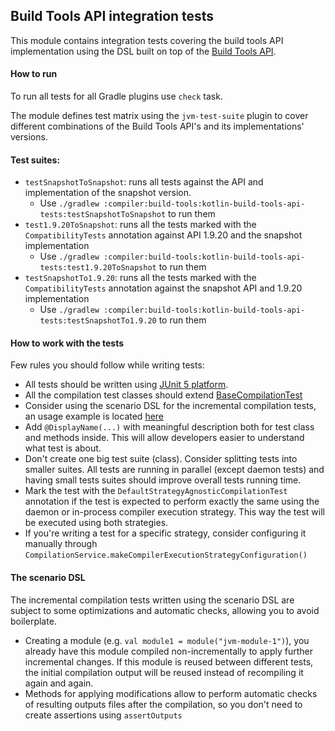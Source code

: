 ## Build Tools API integration tests

This module contains integration tests covering the build tools API implementation using the DSL 
built on top of the [Build Tools API](../kotlin-build-tools-api/README.md).

#### How to run

To run all tests for all Gradle plugins use `check` task.

The module defines test matrix using the `jvm-test-suite` plugin to cover different combinations of 
the Build Tools API's and its implementations' versions.

#### Test suites:
* `testSnapshotToSnapshot`: runs all tests against the API and implementation of the snapshot version. 
  * Use `./gradlew :compiler:build-tools:kotlin-build-tools-api-tests:testSnapshotToSnapshot` to run them
* `test1.9.20ToSnapshot`: runs all the tests marked with the `CompatibilityTests` annotation against API 1.9.20 and the snapshot implementation
  * Use `./gradlew :compiler:build-tools:kotlin-build-tools-api-tests:test1.9.20ToSnapshot` to run them
* `testSnapshotTo1.9.20`: runs all the tests marked with the `CompatibilityTests` annotation against the snapshot API and 1.9.20 implementation
    * Use `./gradlew :compiler:build-tools:kotlin-build-tools-api-tests:testSnapshotTo1.9.20` to run them

#### How to work with the tests

Few rules you should follow while writing tests:
- All tests should be written using [JUnit 5 platform](https://junit.org/junit5/docs/current/user-guide/#overview).
- All the compilation test classes should extend [BaseCompilationTest](./src/testCommon/kotlin/compilation/model/BaseCompilationTest.kt)
- Consider using the scenario DSL for the incremental compilation tests, an usage example is located [here](src/testExample/kotlin/ExampleIncrementalScenarioTest.kt)
- Add `@DisplayName(...)` with meaningful description both for test class and methods inside. This will allow developers easier
  to understand what test is about.
- Don't create one big test suite (class). Consider splitting tests into smaller suites. All tests are running in parallel (except daemon tests)
  and having small tests suites should improve overall tests running time.
- Mark the test with the `DefaultStrategyAgnosticCompilationTest` annotation if the test is expected to perform exactly 
  the same using the daemon or in-process compiler execution strategy. This way the test will be executed using both strategies.
- If you're writing a test for a specific strategy, consider configuring it manually through `CompilationService.makeCompilerExecutionStrategyConfiguration()` 

#### The scenario DSL

The incremental compilation tests written using the scenario DSL are subject to some optimizations and automatic checks, allowing you to avoid boilerplate.

* Creating a module (e.g. `val module1 = module("jvm-module-1")`), you already have this module compiled non-incrementally 
to apply further incremental changes. If this module is reused between different tests, the initial compilation output will be reused
instead of recompiling it again and again.
* Methods for applying modifications allow to perform automatic checks of resulting outputs files after the compilation, 
so you don't need to create assertions using `assertOutputs`

